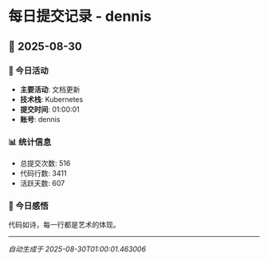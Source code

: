 # 每日提交记录 - dennis

## 📅 2025-08-30

### 🎯 今日活动
- **主要活动**: 文档更新
- **技术栈**: Kubernetes
- **提交时间**: 01:00:01
- **账号**: dennis

### 📊 统计信息
- 总提交次数: 516
- 代码行数: 3411
- 活跃天数: 607

### 💭 今日感悟
代码如诗，每一行都是艺术的体现。

---
*自动生成于 2025-08-30T01:00:01.463006*
